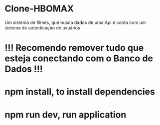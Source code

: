 # Clone-HBOMAX
Um sistema de filmes, que busca dados de uma Api é conta com um sistema de autenticação de usuários

# !!! Recomendo remover tudo que esteja conectando com o Banco de Dados !!!

# npm install, to install dependencies
# npm run dev, run application
